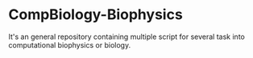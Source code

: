 # CompBiology-Biophysics
It's an general repository containing multiple script for several task into computational biophysics or biology.
